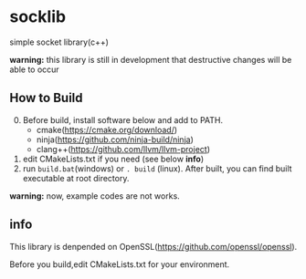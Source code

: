 # socklib
simple socket library(c++)

**warning:**  this library is still in development that destructive changes will be able to occur
## How to Build
0. Before build, install software below and add to PATH.
   - cmake(https://cmake.org/download/)
   - ninja(https://github.com/ninja-build/ninja)
   -  clang++(https://github.com/llvm/llvm-project)
2. edit CMakeLists.txt if you need (see below **info**) 
3. run ```build.bat```(windows) or ```. build``` (linux). After built, you can find built executable at root directory.

**warning:** now, example codes are not works.

## info
This library is denpended on OpenSSL(https://github.com/openssl/openssl).

Before you build,edit CMakeLists.txt for your environment.
